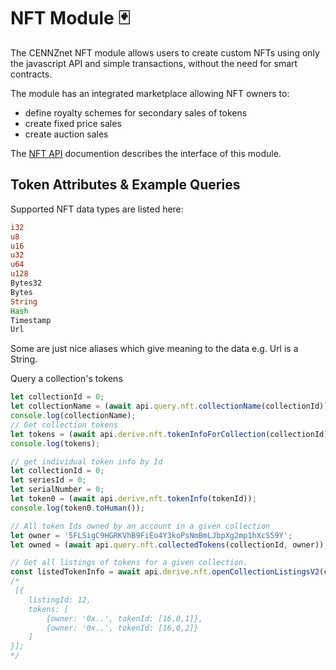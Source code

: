 # NFT Module 🃏

The CENNZnet NFT module allows users to create custom NFTs using only the javascript API and simple transactions, without the need for smart contracts.  

The module has an integrated marketplace allowing NFT owners to:  
- define royalty schemes for secondary sales of tokens
- create fixed price sales  
- create auction sales  

The [NFT API](api-references/NFT-API) documention describes the interface of this module.

## Token Attributes & Example Queries

Supported NFT data types are listed here:
```rust
i32
u8
u16
u32
u64
u128
Bytes32
Bytes
String
Hash
Timestamp
Url
```
Some are just nice aliases which give meaning to the data e.g. Url is a String.

Query a collection's tokens
```js
let collectionId = 0;
let collectionName = (await api.query.nft.collectionName(collectionId));
console.log(collectionName);
// Get collection tokens
let tokens = (await api.derive.nft.tokenInfoForCollection(collectionId));
console.log(tokens);

// get individual token info by Id
let collectionId = 0;
let seriesId = 0;
let serialNumber = 0;
let token0 = (await api.derive.nft.tokenInfo(tokenId));
console.log(token0.toHuman());

// All token Ids owned by an account in a given collection
let owner = '5FLSigC9HGRKVhB9FiEo4Y3koPsNmBmLJbpXg2mp1hXcS59Y';
let owned = (await api.query.nft.collectedTokens(collectionId, owner));

// Get all listings of tokens for a given collection.
const listedTokenInfo = await api.derive.nft.openCollectionListingsV2(collectionId); 
/*
 [{
    listingId: 12, 
    tokens: [
        {owner: '0x..', tokenId: [16,0,1]},
        {owner: '0x..', tokenId: [16,0,2]}
    ]
}];
*/
```
